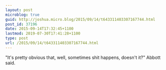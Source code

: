```yaml
---
layout: post
microblog: true
guid: http://joshua.micro.blog/2015/09/14/t643311403307167744.html
post_id: 37196
date: 2015-09-14T17:32:45+1100
lastmod: 2019-07-30T17:41:28+1100
type: post
url: /2015/09/14/t643311403307167744.html
---
```

"It's pretty obvious that, well, sometimes shit happens, doesn't it?" Abbott said.

